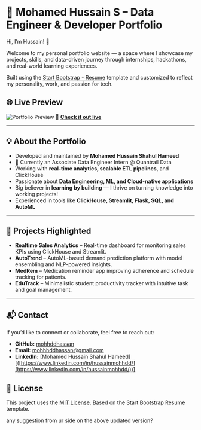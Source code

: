 # 🚀 Mohamed Hussain S – Data Engineer & Developer Portfolio

Hi, I’m Hussain! 👋

Welcome to my personal portfolio website — a space where I showcase my projects, skills, and data-driven journey through internships, hackathons, and real-world learning experiences.

Built using the [Start Bootstrap - Resume](https://startbootstrap.com/theme/resume/) template and customized to reflect my personality, work, and passion for tech.

## 🌐 Live Preview

![Portfolio Preview](https://mohhddhassan.github.io/My_Portfolio/assets/img/profile.jpg)
🔗 **[Check it out live](https://mohhddhassan.github.io/My_Portfolio/)**

---

## 💡 About the Portfolio

* Developed and maintained by **Mohamed Hussain Shahul Hameed**
* 🎯 Currently an Associate Data Engineer Intern @ Quantrail Data
* Working with **real-time analytics, scalable ETL pipelines**, and ClickHouse
* Passionate about **Data Engineering, ML, and Cloud-native applications**
* Big believer in **learning by building** — I thrive on turning knowledge into working projects!
* Experienced in tools like **ClickHouse, Streamlit, Flask, SQL, and AutoML**

---

## 🚀 Projects Highlighted

* **Realtime Sales Analytics** – Real-time dashboard for monitoring sales KPIs using ClickHouse and Streamlit.
* **AutoTrend** – AutoML-based demand prediction platform with model ensembling and NLP-powered insights.
* **MedRem** – Medication reminder app improving adherence and schedule tracking for patients.
* **EduTrack** – Minimalistic student productivity tracker with intuitive task and goal management.

---

## 📬 Contact

If you’d like to connect or collaborate, feel free to reach out:

* **GitHub:** [mohhddhassan](https://github.com/mohhddhassan)
* **Email:** [mohhhddhassan@gmail.com](mailto:mohhhddhassan@gmail.com)
* **LinkedIn:** \[Mohamed Hussain Shahul Hameed]\[([https://www.linkedin.com/in/hussainmohhdd/](https://www.linkedin.com/in/hussainmohhdd/))]

## 📝 License

This project uses the [MIT License](https://github.com/mohhddhassan/My_Portfolio/blob/main/LICENSE).
Based on the Start Bootstrap Resume template.

any suggestion from ur side on the above updated version?

